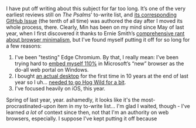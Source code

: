 I have put off writing about this subject for far too long. It’s one of the very earliest reviews still on *The Psalms*’ to-write list, and [its corresponding GitHub Issue](https://github.com/extratone/bilge/issues/10) (the tenth of all time) was authored the day after I moved its whole process, there. Clearly, Min has been on my mind since May of last year, when I first discovered it thanks to Ernie Smith’s [comprehensive rant about browser minimalism](https://tedium.co/2020/05/12/minimal-web-browser-argument), but I've found myself putting it off for so long for a few reasons:

1. I've been "testing" Edge Chromium. By that, I really mean: I’ve been trying hard to [embed myself 110%](https://github.com/extratone/bilge/issues/167) in Microsoft’s “new” browser as the do-all web portal on Windows.
2. I bought [an actual desktop](https://bilge.world/hp-envy-desktop) for the first time in 10 years at the end of last year so I uh... [needed to go Hog Wild for a bit](https://bilge.world/digital-excess).
3. I've focused heavily on iOS, this year.

Spring of last year, year. ashamedly, it looks like it's the most-procrastinated-upon item in my to-write list... I'm glad I waited, though - I've learned *a lot* of context since then, not that I'm an authority on web browsers, especially. I suppose I've kept putting it off because